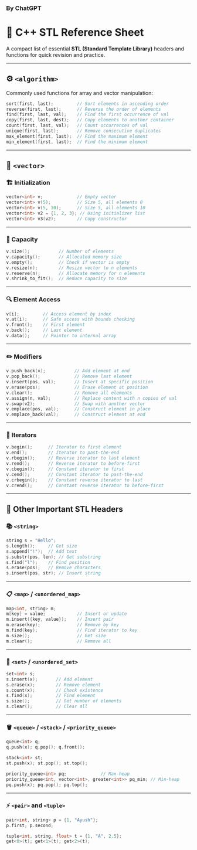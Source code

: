 ### By ChatGPT

# 🧰 C++ STL Reference Sheet

A compact list of essential **STL (Standard Template Library)** headers and functions for quick revision and practice.

---

## ⚙️ `<algorithm>`

Commonly used functions for array and vector manipulation:

```cpp
sort(first, last);         // Sort elements in ascending order
reverse(first, last);      // Reverse the order of elements
find(first, last, val);    // Find the first occurrence of val
copy(first, last, dest);   // Copy elements to another container
count(first, last, val);   // Count occurrences of val
unique(first, last);       // Remove consecutive duplicates
max_element(first, last);  // Find the maximum element
min_element(first, last);  // Find the minimum element
```

---

## 🧩 `<vector>`

### 🏗 Initialization

```cpp
vector<int> v;             // Empty vector
vector<int> v(5);          // Size 5, all elements 0
vector<int> v(5, 10);      // Size 5, all elements 10
vector<int> v2 = {1, 2, 3}; // Using initializer list
vector<int> v3(v2);        // Copy constructor
```

---

### 📏 Capacity

```cpp
v.size();           // Number of elements
v.capacity();       // Allocated memory size
v.empty();          // Check if vector is empty
v.resize(n);        // Resize vector to n elements
v.reserve(n);       // Allocate memory for n elements
v.shrink_to_fit();  // Reduce capacity to size
```

---

### 🔍 Element Access

```cpp
v[i];         // Access element by index
v.at(i);      // Safe access with bounds checking
v.front();    // First element
v.back();     // Last element
v.data();     // Pointer to internal array
```

---

### ✏️ Modifiers

```cpp
v.push_back(x);           // Add element at end
v.pop_back();             // Remove last element
v.insert(pos, val);       // Insert at specific position
v.erase(pos);             // Erase element at position
v.clear();                // Remove all elements
v.assign(n, val);         // Replace content with n copies of val
v.swap(v2);               // Swap with another vector
v.emplace(pos, val);      // Construct element in place
v.emplace_back(val);      // Construct element at end
```

---

### 🧭 Iterators

```cpp
v.begin();      // Iterator to first element
v.end();        // Iterator to past-the-end
v.rbegin();     // Reverse iterator to last element
v.rend();       // Reverse iterator to before-first
v.cbegin();     // Constant iterator to first
v.cend();       // Constant iterator to past-the-end
v.crbegin();    // Constant reverse iterator to last
v.crend();      // Constant reverse iterator to before-first
```

---

## 🧠 Other Important STL Headers

### 📚 `<string>`

```cpp
string s = "Hello";
s.length();     // Get size
s.append("!");  // Add text
s.substr(pos, len); // Get substring
s.find("l");    // Find position
s.erase(pos);   // Remove characters
s.insert(pos, str); // Insert string
```

---

### 📋 `<map>` / `<unordered_map>`

```cpp
map<int, string> m;
m[key] = value;            // Insert or update
m.insert({key, value});    // Insert pair
m.erase(key);              // Remove by key
m.find(key);               // Find iterator to key
m.size();                  // Get size
m.clear();                 // Remove all
```

---

### 🧮 `<set>` / `<unordered_set>`

```cpp
set<int> s;
s.insert(x);       // Add element
s.erase(x);        // Remove element
s.count(x);        // Check existence
s.find(x);         // Find element
s.size();          // Get number of elements
s.clear();         // Clear all
```

---

### 🪣 `<queue>` / `<stack>` / `<priority_queue>`

```cpp
queue<int> q;
q.push(x); q.pop(); q.front();

stack<int> st;
st.push(x); st.pop(); st.top();

priority_queue<int> pq;             // Max-heap
priority_queue<int, vector<int>, greater<int>> pq_min; // Min-heap
pq.push(x); pq.pop(); pq.top();
```

---

### ⚡ `<pair>` and `<tuple>`

```cpp
pair<int, string> p = {1, "Ayush"};
p.first; p.second;

tuple<int, string, float> t = {1, "A", 2.5};
get<0>(t); get<1>(t); get<2>(t);
```
